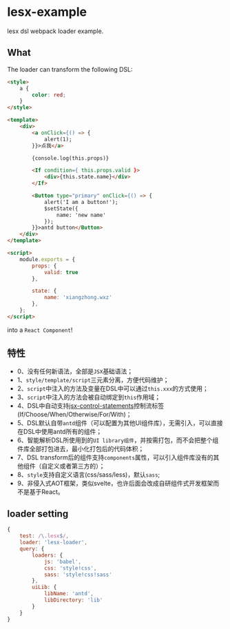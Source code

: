 # lesx-example

lesx dsl webpack loader example.

## What

The loader can transform the following DSL:

```html
<style>
    a {
        color: red;
    }
</style>

<template>
    <div>
        <a onClick={() => {
            alert(1);
        }}>点我</a>

        {console.log(this.props)}

        <If condition={ this.props.valid }>
            <div>{this.state.name}</div>
        </If>

        <Button type="primary" onClick={() => {
            alert('I am a button!');
            $setState({
                name: 'new name'
            });
        }}>antd button</Button>
    </div>
</template>

<script>
    module.exports = {
        props: {
            valid: true
        },

        state: {
            name: 'xiangzhong.wxz'
        },
    };
</script>
```

into a `React Component`!

## 特性

- 0、没有任何新语法，全部是`JSX`基础语法；
- 1、`style/template/script`三元素分离，方便代码维护；
- 2、`script`中注入的方法及变量在DSL中可以通过`this.xxx`的方式使用；
- 3、`script`中注入的方法会被自动绑定到`this`作用域；
- 4、DSL中自动支持[jsx-control-statements](https://www.npmjs.com/package/jsx-control-statements)控制流标签(If/Choose/When/Otherwise/For/With)；
- 5、DSL默认自带`antd`组件（可以配置为其他UI组件库），无需引入，可以直接在DSL中使用antd所有的组件；
- 6、智能解析DSL所使用到的`UI library组件`，并按需打包，而不会把整个组件库全部打包进去，最小化打包后的代码体积；
- 7、DSL transform后的组件支持`components`属性，可以引入组件库没有的其他组件（自定义或者第三方的）；
- 8、`style`支持自定义语言(css/sass/less)，默认`sass`;
- 9、非侵入式AOT框架，类似svelte，也许后面会改成自研组件式开发框架而不是基于React。

## loader setting

```javascript
{
    test: /\.lesx$/,
    loader: 'lesx-loader',
    query: {
        loaders: {
            js: 'babel',
            css: 'style!css',
            sass: 'style!css!sass'
        },
        uiLib: {
            libName: 'antd',
            libDirectory: 'lib'
        }
    }
}
```
